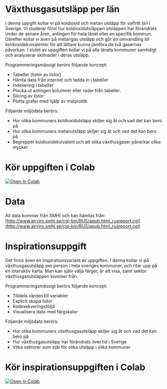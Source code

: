 # Växthusgasutsläpp per län 

I denna uppgfit kollar vi på koldioxid och metan utsläpp för valfritt län i Sverige. Vi studerar först hur koldioxidutsläppen utsläppen har förändrats under de senare åren, antingen för hela länet eller en specifik kommun. Därefter kollar vi även på metangas utsläpp och gör en omvandling till koldioxidekvivalenter för att lättare kunna jämföra de två gasernas påverkan. I slutet av uppgiften kollar vi på alla länets kommuner samtidigt och analyserar skillnader i deras utsläpp.

Programmeringsmässigt berörs följande koncept: 
  - Tabeller (listor av listor)
  - Hämta data från internet och ladda in i tabeller
  - Indexering i tabeller
  - Plocka ut antingen kolumner eller rader från tabeller. 
  - Slicing av listor.
  - Plotta grafer med hjälp av matplotlib

Följande miljödata berörs:
  - Hur olika kommuners koldioxidutsläpp skiljer sig åt och vad det kan bero på
  - Hur olika kommuners metanutsläpp skiljer sig åt och vad det kan bero på
  - Begreppet koldioxidekvivalent och att olika växthusgaser påverkar olika mycket

# Kör uppgiften i Colab 

[![Open In Colab](https://colab.research.google.com/assets/colab-badge.svg)](https://colab.research.google.com/github/lunduniversity/schoolprog-satellite/blob/master/exercises/regional_greenhouse_emissions/UPPG_CO2_ekvivalenter.ipynb)

# Data
All data kommer från SMHI och kan hämtas från: [http://www.airviro.smhi.se/cgi-bin/RUS/apub.html_rusreport.cgi](http://www.airviro.smhi.se/cgi-bin/RUS/apub.html_rusreport.cgi)

# Inspirationsuppgift

Det finns även en inspirationsvariant av uppgiften. I denna kollar vi på växthusgasutsläpp per person i hela sveriges kommuner, och ritar upp på en interaktiv karta. Man kan själv välja färger, år att visa, samt sektor växthusgasutsläppen kommer från.

Programmeringsmässigt berörs följande koncept: 
  - Tilldela värden till variabler
  - Explicit skapa listor
  - Kodexekveringsföljd
  - Visualisera data med färgskalor

Följande miljödata berörs:
  - Hur olika kommuners växthusgasutsläpp skiljer sig åt och vad det kan bero på
  - Hur växthusgasutsläpp har förändrats över tid i Sverige
  - Vilka sektorer som står för olika utsläpp i olika kommuner

# Kör inspirationsuppgiften i Colab 

[![Open In Colab](https://colab.research.google.com/assets/colab-badge.svg)](https://colab.research.google.com/github/lunduniversity/schoolprog-satellite/blob/master/exercises/regional_greenhouse_emissions/fargkarta-vaxthusgasutslapp.ipynb)

